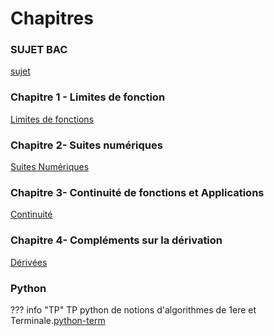 # Chapitres  

### SUJET BAC

[sujet](./cours/TYPE-BAC.pdf)
### Chapitre 1 - Limites de fonction
[Limites de fonctions](./cours/Chap1/Chap1.md)
### Chapitre 2- Suites numériques
[Suites Numériques](./cours/Chap2/Chap2.md)

### Chapitre 3- Continuité de fonctions et Applications
[Continuité](./cours/Chap3/Chap3.md)

### Chapitre 4- Compléments sur la dérivation
[Dérivées](./cours/Chap4/Chap4.md)

<!--    

    
### Chapitre 5- Vecteurs, droites et plans de l'espace
??? info "Cours "
    Le cours : [Chap 5](./cours/Chap5/Cours_chap5.pdf)


### Chapitre 6- Loi Binomiale
??? info "Cours "
    Le cours : [Chap 6](./cours/Chap6/Cours_Chap6.pdf)

### Chapitre 7- Produit scalaire dans l'espace
??? info "Cours "
    Le cours : [Chap 7](./cours/Chap7/Cours-Chap7.pdf)
    
### Chapitre 8 - Logarithme Népérien
??? info "Cours "
    Le cours : [Chap 8](./cours/Chap8/Cours-Chap8.pdf)

### Chapitre 9 - Primitives et Intégrales
??? info "Cours "
    Le cours : [Chap 9](./cours/Chap9/Cours-Chap9.pdf)
    
### Chapitre 10 - Dénombrement
??? Info "Cours "
    Le cours : [Chap10](./cours/Chap10/Cours-Chap10.pdf)
    
### Chapitre 11 - Equations différentielles
??? Info "Cours "
    Le cours : [Chap11](./cours/Chap11/Cours-Chap11.pdf)
    
### Chapitre 12- Sommes de variables aleatoires - Loi faible des grands nombres
??? Info "Cours "
    Le cours : [Chap12](./cours/Chap12/Cours-Chap12.pdf)
-->
### Python
??? info "TP"
    TP python de notions d'algorithmes de 1ere et Terminale.[python-term](./python-term.ipynb)
